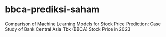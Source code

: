 # bbca-prediksi-saham
Comparison of Machine Learning Models for Stock Price Prediction: Case Study of Bank Central Asia Tbk (BBCA) Stock Price in 2023
